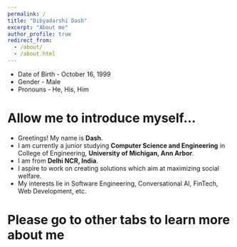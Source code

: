 ```yaml
---
permalink: /
title: "Dibyadarshi Dash"
excerpt: "About me"
author_profile: true
redirect_from: 
  - /about/
  - /about.html
---
```

* Date of Birth - October 16, 1999
* Gender - Male
* Pronouns - He, His, Him

Allow me to introduce myself...
===
* Greetings! My name is  __Dash__.
* I am currently a junior studying __Computer Science and Engineering__ in College of Engineering, __University of Michigan, Ann Arbor__.
* I am from __Delhi NCR, India__.
* I aspire to work on creating solutions which aim at maximizing social welfare. 
* My interests lie in Software Engineering, Conversational AI, FinTech, Web Development, etc.

Please go to other tabs to learn more about me
===
